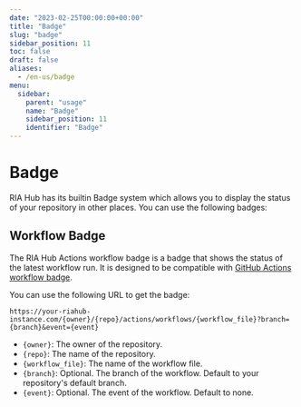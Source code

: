 ```yaml
---
date: "2023-02-25T00:00:00+00:00"
title: "Badge"
slug: "badge"
sidebar_position: 11
toc: false
draft: false
aliases:
  - /en-us/badge
menu:
  sidebar:
    parent: "usage"
    name: "Badge"
    sidebar_position: 11
    identifier: "Badge"
---
```


# Badge

RIA Hub has its builtin Badge system which allows you to display the status of your repository in other places. You can use the following badges:

## Workflow Badge

The RIA Hub Actions workflow badge is a badge that shows the status of the latest workflow run.
It is designed to be compatible with [GitHub Actions workflow badge](https://docs.github.com/en/actions/monitoring-and-troubleshooting-workflows/adding-a-workflow-status-badge).

You can use the following URL to get the badge:

```
https://your-riahub-instance.com/{owner}/{repo}/actions/workflows/{workflow_file}?branch={branch}&event={event}
```

- `{owner}`: The owner of the repository.
- `{repo}`: The name of the repository.
- `{workflow_file}`: The name of the workflow file.
- `{branch}`: Optional. The branch of the workflow. Default to your repository's default branch.
- `{event}`: Optional. The event of the workflow. Default to none.
